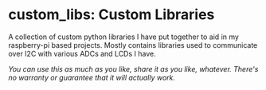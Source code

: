 # custom_libs: Custom Libraries
A collection of custom python libraries I have put together to aid in my raspberry-pi based projects. Mostly contains libraries used to communicate over I2C with various ADCs and LCDs I have.

*You can use this as much as you like, share it as you like, whatever. There's no warranty or guarantee that it will actually work.*
